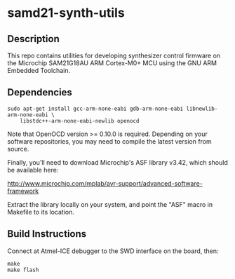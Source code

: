 # samd21-synth-utils

## Description

This repo contains utilities for developing synthesizer control firmware on the
Microchip SAM21G18AU ARM Cortex-M0+ MCU using the GNU ARM Embedded Toolchain.

## Dependencies

```
sudo apt-get install gcc-arm-none-eabi gdb-arm-none-eabi libnewlib-arm-none-eabi \
    libstdc++-arm-none-eabi-newlib openocd
```

Note that OpenOCD version >= 0.10.0 is required. Depending on your software
repositories, you may need to compile the latest version from source.

Finally, you'll need to download Microchip's ASF library v3.42, which should be
available here:

http://www.microchip.com/mplab/avr-support/advanced-software-framework

Extract the library locally on your system, and point the "ASF" macro in
Makefile to its location.

## Build Instructions

Connect at Atmel-ICE debugger to the SWD interface on the board, then:

```
make
make flash
```
